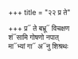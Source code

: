 +++
title = "२२ प्र ते"

+++
प्र᳓ ते बभ्रू᳓ विचक्षण  
शं᳓सामि गोषणो नपात्  
मा᳓भ्यां गा᳓ अ᳓नु शिश्रथः